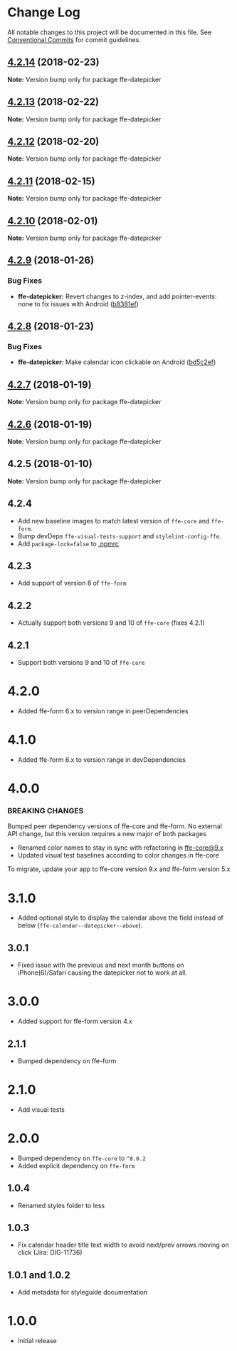 # Change Log

All notable changes to this project will be documented in this file.
See [Conventional Commits](https://conventionalcommits.org) for commit guidelines.

<a name="4.2.14"></a>
## [4.2.14](***REMOVED***) (2018-02-23)




**Note:** Version bump only for package ffe-datepicker

<a name="4.2.13"></a>
## [4.2.13](***REMOVED***) (2018-02-22)




**Note:** Version bump only for package ffe-datepicker

<a name="4.2.12"></a>
## [4.2.12](***REMOVED***) (2018-02-20)




**Note:** Version bump only for package ffe-datepicker

<a name="4.2.11"></a>
## [4.2.11](***REMOVED***) (2018-02-15)




**Note:** Version bump only for package ffe-datepicker

<a name="4.2.10"></a>
## [4.2.10](***REMOVED***) (2018-02-01)




**Note:** Version bump only for package ffe-datepicker

<a name="4.2.9"></a>
## [4.2.9](***REMOVED***) (2018-01-26)


### Bug Fixes

* **ffe-datepicker:** Revert changes to z-index, and add pointer-events: none to fix issues with Android ([b8381ef](***REMOVED***))




<a name="4.2.8"></a>
## [4.2.8](***REMOVED***) (2018-01-23)


### Bug Fixes

* **ffe-datepicker:** Make calendar icon clickable on Android ([bd5c2ef](***REMOVED***))




<a name="4.2.7"></a>
## [4.2.7](***REMOVED***) (2018-01-19)




**Note:** Version bump only for package ffe-datepicker

<a name="4.2.6"></a>
## [4.2.6](***REMOVED***) (2018-01-19)




**Note:** Version bump only for package ffe-datepicker

<a name="4.2.5"></a>
## 4.2.5 (2018-01-10)




**Note:** Version bump only for package ffe-datepicker


## 4.2.4
* Add new baseline images to match latest version of `ffe-core` and `ffe-form`.
* Bump devDeps `ffe-visual-tests-support` and `stylelint-config-ffe`.
* Add `package-lock=false` to [.npmrc](.npmrc)

## 4.2.3
* Add support of version 8 of `ffe-form`

## 4.2.2
* Actually support both versions 9 and 10 of `ffe-core` (fixes 4.2.1)

## 4.2.1
* Support both versions 9 and 10 of `ffe-core`

# 4.2.0
* Added ffe-form 6.x to version range in peerDependencies

# 4.1.0
* Added ffe-form 6.x to version range in devDependencies

# 4.0.0

### BREAKING CHANGES

Bumped peer dependency versions of ffe-core and ffe-form. No external API change, but this version requires a new major of both packages

* Renamed color names to stay in sync with refactoring in ffe-core@9.x
* Updated visual test baselines according to color changes in ffe-core

To migrate, update your app to ffe-core version 9.x and ffe-form version 5.x

# 3.1.0
* Added optional style to display the calendar above the field instead of below (`ffe-calendar--datepicker--above`).

## 3.0.1
* Fixed issue with the previous and next month buttons on iPhone(6)/Safari causing the datepicker not to work at all.

# 3.0.0
* Added support for ffe-form version 4.x

## 2.1.1
* Bumped dependency on ffe-form

# 2.1.0
* Add visual tests

# 2.0.0
* Bumped dependency on `ffe-core` to `^8.0.2`
* Added explicit dependency on `ffe-form`

## 1.0.4
* Renamed styles folder to less

## 1.0.3
* Fix calendar header title text width to avoid next/prev arrows moving on click (Jira: DIG-11736)

## 1.0.1 and 1.0.2
* Add metadata for styleguide documentation

# 1.0.0
* Initial release
